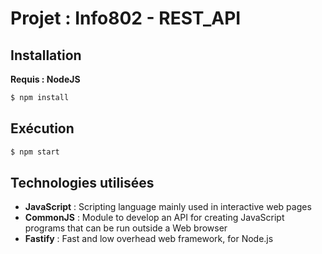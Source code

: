 # Projet : Info802 - REST_API

## Installation

<strong>Requis : NodeJS</strong>

```bash
$ npm install
```

## Exécution

```bash
$ npm start
```


## Technologies utilisées

- <strong>JavaScript</strong> : Scripting language mainly used in interactive web pages
- <strong>CommonJS</strong> : Module to develop an API for creating JavaScript programs that can be run outside a Web browser
- <strong>Fastify</strong> : Fast and low overhead web framework, for Node.js